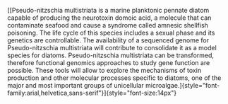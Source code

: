[[Pseudo-nitzschia multistriata is a marine planktonic pennate diatom
capable of producing the neurotoxin domoic acid, a molecule that can
contaminate seafood and cause a syndrome called amnesic shellfish
poisoning. The life cycle of this species includes a sexual phase and
its genetics are controllable. The availability of a sequenced genome
for Pseudo-nitzschia multistriata will contribute to consolidate it as a
model species for diatoms. Pseudo-nitzschia multistriata can be
transformed, therefore functional genomics approaches to study gene
function are possible. These tools will allow to explore the mechanisms
of toxin production and other molecular processes specific to diatoms,
one of the major and most important groups of unicellular
microalgae.]{style="font-family:arial,helvetica,sans-serif"}]{style="font-size:14px"}
